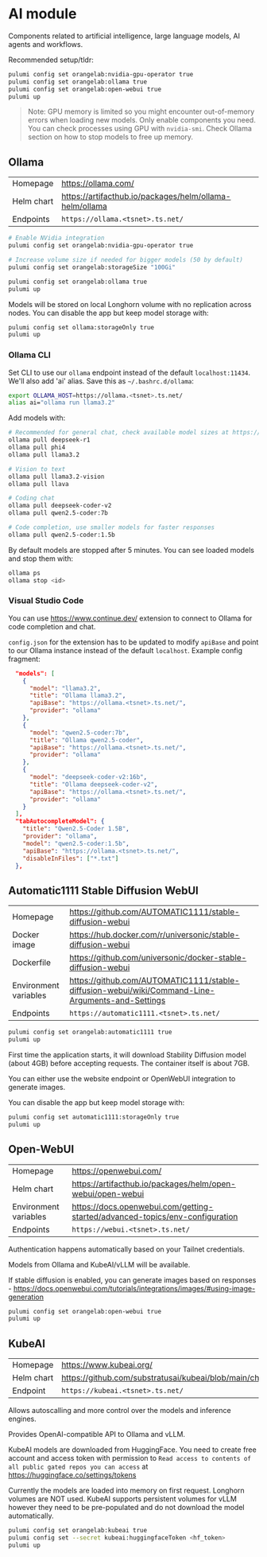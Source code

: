 # AI module

Components related to artificial intelligence, large language models, AI agents and workflows.

Recommended setup/tldr:

```sh
pulumi config set orangelab:nvidia-gpu-operator true
pulumi config set orangelab:ollama true
pulumi config set orangelab:open-webui true
pulumi up
```

> Note: GPU memory is limited so you might encounter out-of-memory errors when loading new models. Only enable components you need. You can check processes using GPU with `nvidia-smi`. Check Ollama section on how to stop models to free up memory.

## Ollama

|            |                                                         |
| ---------- | ------------------------------------------------------- |
| Homepage   | https://ollama.com/                                     |
| Helm chart | https://artifacthub.io/packages/helm/ollama-helm/ollama |
| Endpoints  | `https://ollama.<tsnet>.ts.net/`                        |

```sh
# Enable NVidia integration
pulumi config set orangelab:nvidia-gpu-operator true

# Increase volume size if needed for bigger models (50 by default)
pulumi config set orangelab:storageSize "100Gi"

pulumi config set orangelab:ollama true
pulumi up
```

Models will be stored on local Longhorn volume with no replication across nodes.
You can disable the app but keep model storage with:

```sh
pulumi config set ollama:storageOnly true
pulumi up
```

### Ollama CLI

Set CLI to use our `ollama` endpoint instead of the default `localhost:11434`. We'll also add 'ai' alias. Save this as `~/.bashrc.d/ollama`:

```sh
export OLLAMA_HOST=https://ollama.<tsnet>.ts.net/
alias ai="ollama run llama3.2"
```

Add models with:

```sh
# Recommended for general chat, check available model sizes at https://ollama.com/search
ollama pull deepseek-r1
ollama pull phi4
ollama pull llama3.2

# Vision to text
ollama pull llama3.2-vision
ollama pull llava

# Coding chat
ollama pull deepseek-coder-v2
ollama pull qwen2.5-coder:7b

# Code completion, use smaller models for faster responses
ollama pull qwen2.5-coder:1.5b
```

By default models are stopped after 5 minutes. You can see loaded models and stop them with:

```sh
ollama ps
ollama stop <id>
```

### Visual Studio Code

You can use https://www.continue.dev/ extension to connect to Ollama for code completion and chat.

`config.json` for the extension has to be updated to modify `apiBase` and point to our Ollama instance instead of the default `localhost`. Example config fragment:

```json
  "models": [
    {
      "model": "llama3.2",
      "title": "Ollama llama3.2",
      "apiBase": "https://ollama.<tsnet>.ts.net/",
      "provider": "ollama"
    },
    {
      "model": "qwen2.5-coder:7b",
      "title": "Ollama qwen2.5-coder",
      "apiBase": "https://ollama.<tsnet>.ts.net/",
      "provider": "ollama"
    },
    {
      "model": "deepseek-coder-v2:16b",
      "title": "Ollama deepseek-coder-v2",
      "apiBase": "https://ollama.<tsnet>.ts.net/",
      "provider": "ollama"
    }
  ],
  "tabAutocompleteModel": {
    "title": "Qwen2.5-Coder 1.5B",
    "provider": "ollama",
    "model": "qwen2.5-coder:1.5b",
    "apiBase": "https://ollama.<tsnet>.ts.net/",
    "disableInFiles": ["*.txt"]
  },

```

## Automatic1111 Stable Diffusion WebUI

|                       |                                                                                                  |
| --------------------- | ------------------------------------------------------------------------------------------------ |
| Homepage              | https://github.com/AUTOMATIC1111/stable-diffusion-webui                                          |
| Docker image          | https://hub.docker.com/r/universonic/stable-diffusion-webui                                      |
| Dockerfile            | https://github.com/universonic/docker-stable-diffusion-webui                                     |
| Environment variables | https://github.com/AUTOMATIC1111/stable-diffusion-webui/wiki/Command-Line-Arguments-and-Settings |
| Endpoints             | `https://automatic1111.<tsnet>.ts.net/`                                                          |

```sh
pulumi config set orangelab:automatic1111 true
pulumi up
```

First time the application starts, it will download Stability Diffusion model (about 4GB) before accepting requests. The container itself is about 7GB.

You can either use the website endpoint or OpenWebUI integration to generate images.

You can disable the app but keep model storage with:

```sh
pulumi config set automatic1111:storageOnly true
pulumi up
```

## Open-WebUI

|                       |                                                                              |
| --------------------- | ---------------------------------------------------------------------------- |
| Homepage              | https://openwebui.com/                                                       |
| Helm chart            | https://artifacthub.io/packages/helm/open-webui/open-webui                   |
| Environment variables | https://docs.openwebui.com/getting-started/advanced-topics/env-configuration |
| Endpoints             | `https://webui.<tsnet>.ts.net/`                                              |

Authentication happens automatically based on your Tailnet credentials.

Models from Ollama and KubeAI/vLLM will be available.

If stable diffusion is enabled, you can generate images based on responses - https://docs.openwebui.com/tutorials/integrations/images/#using-image-generation

```sh
pulumi config set orangelab:open-webui true
pulumi up
```

## KubeAI

|            |                                                                |
| ---------- | -------------------------------------------------------------- |
| Homepage   | https://www.kubeai.org/                                        |
| Helm chart | https://github.com/substratusai/kubeai/blob/main/charts/kubeai |
| Endpoint   | `https://kubeai.<tsnet>.ts.net/`                               |

Allows autoscalling and more control over the models and inference engines.

Provides OpenAI-compatible API to Ollama and vLLM.

KubeAI models are downloaded from HuggingFace. You need to create free account and access token with permission to `Read access to contents of all public gated repos you can access` at https://huggingface.co/settings/tokens

Currently the models are loaded into memory on first request. Longhorn volumes are NOT used. KubeAI supports persistent volumes for vLLM however they need to be pre-populated and do not download the model automatically.

```sh
pulumi config set orangelab:kubeai true
pulumi config set --secret kubeai:huggingfaceToken <hf_token>
pulumi up
```
